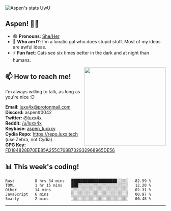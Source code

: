 ![Aspen's stats UwU](https://github-readme-stats.vercel.app/api?username=aspenluxxxy&show_icons=true&theme=onedark)

## Aspen! 🏳️‍⚧️

 - 😄 **Pronouns**: [She/Her](https://www.mypronouns.org/she-her)
 - 👩 **Who am I?**: I'm a lunatic gal who does stupid stuff. Most of my ideas are awful ideas.  
 - ⚡ **Fun fact**: <!--START_SECTION:catfact-->Cats see six times better in the dark and at night than humans.<!--END_SECTION:catfact-->
 
<img align="right" src="https://raw.githubusercontent.com/aspenluxxxy/aspenluxxxy/master/crab.jpg" width="256px" height="247px" />  

## 📫 How to reach me!
I'm always willing to talk, as long as you're nice :D

**Email**: luxx4x@protonmail.com  
**Discord:** aspen#0042  
**Twitter:** [@luxx4x](https://twitter.com/luxx4x)  
**Reddit:** [/u/luxx4x](https://reddit.com/user/luxx4x/)  
**Keybase:** [aspen_luxxxy](https://keybase.io/aspen_luxxxy)  
**Cydia Repo:** https://repo.luxx.tech (use Zebra, not Cydia)  
**GPG Key:** [FD184828B70EE85A255C768B732932968965DE56](https://aspenuwu.me/aspen-public.asc)

## 📊 **This week's coding!**
<!--START_SECTION:waka-->
```text
Rust         8 hrs 34 mins   ████████████████████░░░░░   82.59 % 
TOML         1 hr 15 mins    ███░░░░░░░░░░░░░░░░░░░░░░   12.20 % 
Other        14 mins         ░░░░░░░░░░░░░░░░░░░░░░░░░   02.31 % 
JavaScript   6 mins          ░░░░░░░░░░░░░░░░░░░░░░░░░   00.97 % 
Smarty       2 mins          ░░░░░░░░░░░░░░░░░░░░░░░░░   00.48 %
```
<!--END_SECTION:waka-->

-------
